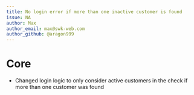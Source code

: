 ```yaml
---
title: No login error if more than one inactive customer is found
issue: NA
author: Max
author_email: max@swk-web.com
author_github: @aragon999
---
```

# Core
* Changed login logic to only consider active customers in the check if more than one customer was found
